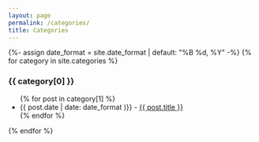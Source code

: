 ```yaml
---
layout: page
permalink: /categories/
title: Categories
---
```



{%- assign date_format = site.date_format | default: "%B %d, %Y" -%}
{% for category in site.categories %}
  <h3>{{ category[0] }}</h3>
  <ul>
    {% for post in category[1] %}
      <li><time datetime="{{ post.date | date_to_xmlschema }}">{{ post.date | date: date_format )}}</time> - <a href="{{ post.url }}">{{ post.title }}</a></li>
    {% endfor %}
  </ul>
{% endfor %}

